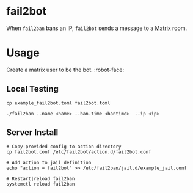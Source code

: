 # fail2bot

When `fail2ban` bans an IP, `fail2bot` sends a message to a [Matrix](https://matrix.org) room.

# Usage

Create a matrix user to be the bot. :robot-face:

## Local Testing

```shell
cp example_fail2bot.toml fail2bot.toml

./fail2ban --name <name> --ban-time <bantime>  --ip <ip>
```

## Server Install
```shell
# Copy provided config to action directory
cp fail2bot.conf /etc/fail2bot/action.d/fail2bot.conf

# Add action to jail definition
echo "action = fail2bot" >> /etc/fail2ban/jail.d/example_jail.conf

# Restart|reload fail2ban
systemctl reload fail2ban
```